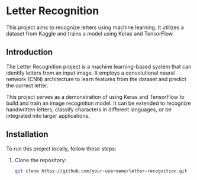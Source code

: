 # Letter Recognition

This project aims to recognize letters using machine learning. It utilizes a dataset from Kaggle and trains a model using Keras and TensorFlow.

## Introduction

The Letter Recognition project is a machine learning-based system that can identify letters from an input image. It employs a convolutional neural network (CNN) architecture to learn features from the dataset and predict the correct letter.

This project serves as a demonstration of using Keras and TensorFlow to build and train an image recognition model. It can be extended to recognize handwritten letters, classify characters in different languages, or be integrated into larger applications.

## Installation

To run this project locally, follow these steps:

1. Clone the repository:

   ```bash
   git clone https://github.com/your-username/letter-recognition.git
